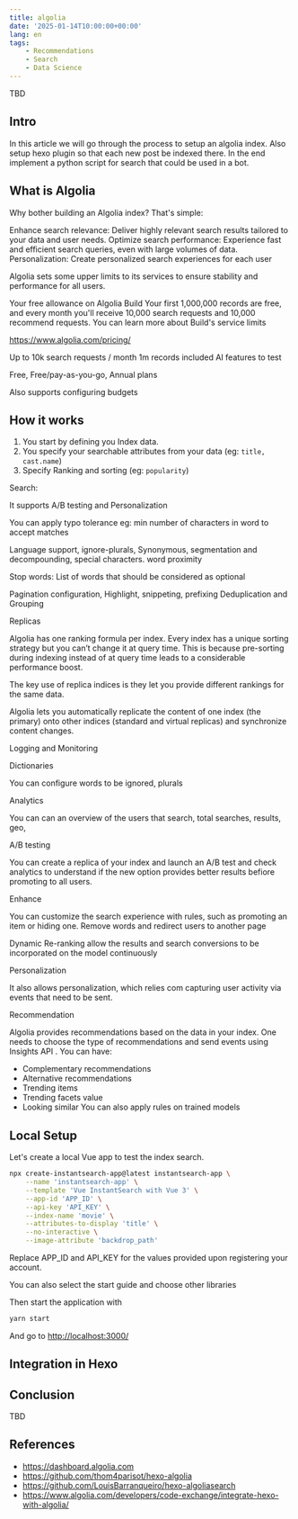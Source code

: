 ```yaml
---
title: algolia
date: '2025-01-14T10:00:00+00:00'
lang: en
tags:
    - Recommendations
    - Search
    - Data Science
---
```


TBD

## Intro ##

In this article we will go through the process to setup an algolia index. Also setup hexo plugin so that each new post be indexed there. In the end implement a python script for search that could be used in a bot.

## What is Algolia ##

Why bother building an Algolia index? That's simple:

Enhance search relevance: Deliver highly relevant search results tailored to your data and user needs.
Optimize search performance: Experience fast and efficient search queries, even with large volumes of data.
Personalization: Create personalized search experiences for each user

Algolia sets some upper limits to its services to ensure stability and performance for all users.

Your free allowance on Algolia Build
Your first 1,000,000 records are free, and every month you'll receive 10,000 search requests and 10,000 recommend requests. You can learn more about Build's service limits

<https://www.algolia.com/pricing/>

Up to 10k search requests / month
1m records included
AI features to test

Free,
Free/pay-as-you-go,
Annual plans

Also supports configuring budgets

## How it works ##

1. You start by defining you Index data.
1. You specify your searchable attributes from your data (eg: `title, cast.name`)
1. Specify Ranking and sorting (eg: `popularity`)

Search:

It supports A/B testing and Personalization

You can apply typo tolerance eg: min number of characters in word to accept matches

Language support, ignore-plurals, Synonymous, segmentation and decompounding, special characters. word proximity

Stop words: List of words that should be considered as optional

Pagination configuration, Highlight, snippeting, prefixing
Deduplication and Grouping

Replicas

Algolia has one ranking formula per index. Every index has a unique sorting strategy but you can’t change it at query time. This is because pre-sorting during indexing instead of at query time leads to a considerable performance boost.

The key use of replica indices is they let you provide different rankings for the same data.

Algolia lets you automatically replicate the content of one index (the primary) onto other indices (standard and virtual replicas) and synchronize content changes.

Logging and Monitoring

Dictionaries

You can configure words to be ignored, plurals

Analytics

You can can an overview of the users that search, total searches, results, geo,  

A/B testing

You can create a replica of your index and launch an A/B test and check analytics to understand if the new option provides better results befiore promoting to all users.

Enhance

You can customize the search experience with rules, such as promoting an item or hiding one. Remove words and redirect users to another page

Dynamic Re-ranking allow the results and search conversions to be incorporated on the model continuously

Personalization

It also allows personalization, which relies com capturing user activity via events that need to be sent.

Recommendation

Algolia provides recommendations based on the data in your index. One needs to choose the type of recommendations and send events using Insights API . You can have:

* Complementary recommendations
* Alternative recommendations
* Trending items
* Trending facets value
* Looking similar
You can also apply rules on trained models

## Local Setup ##

Let's create a local Vue app to test the index search.

```sh
npx create-instantsearch-app@latest instantsearch-app \
    --name 'instantsearch-app' \
    --template 'Vue InstantSearch with Vue 3' \
    --app-id 'APP_ID' \
    --api-key 'API_KEY' \
    --index-name 'movie' \
    --attributes-to-display 'title' \
    --no-interactive \
    --image-attribute 'backdrop_path'
```

Replace APP_ID and API_KEY for the values provided upon registering your account.

You can also select the start guide and choose other libraries

Then start the application with

```sh
yarn start
```

And go to <http://localhost:3000/>

## Integration in Hexo ##

## Conclusion ##

TBD

## References ##

* <https://dashboard.algolia.com>
* <https://github.com/thom4parisot/hexo-algolia>
* <https://github.com/LouisBarranqueiro/hexo-algoliasearch>
* <https://www.algolia.com/developers/code-exchange/integrate-hexo-with-algolia/>
